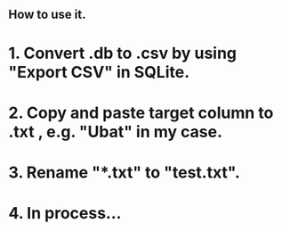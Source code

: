 ## How to use it. 

# 1. Convert .db to .csv by using "Export CSV" in SQLite.
# 2. Copy and paste target column to .txt , e.g. "Ubat" in my case.
# 3. Rename "*.txt" to "test.txt".
# 4. In process...
